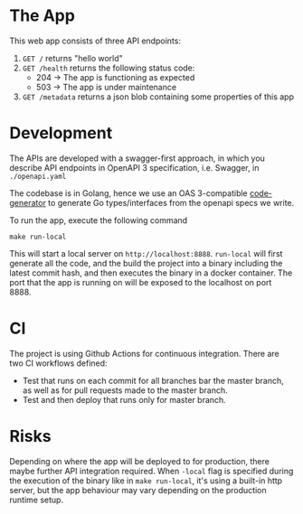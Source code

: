 # The App

This web app consists of three API endpoints:

1. `GET /` returns "hello world"
2. `GET /health` returns the following status code:
   - 204 -> The app is functioning as expected
   - 503 -> The app is under maintenance
3. `GET /metadata` returns a json blob containing some properties of this app


# Development
The APIs are developed with a swagger-first approach, in which you describe API endpoints in OpenAPI 3 specification, i.e. Swagger, in `./openapi.yaml`

The codebase is in Golang, hence we use an OAS 3-compatible [code-generator](https://github.com/deepmap/oapi-codegen) to generate Go types/interfaces from the openapi specs we write.

To run the app, execute the following command 
```
make run-local
```
This will start a local server on `http://localhost:8888`. `run-local` will first generate all the code, and the build the project into a binary including the latest commit hash, and then executes the binary in a docker container. The port that the app is running on will be exposed to the localhost on port 8888.

# CI
The project is using Github Actions for continuous integration. There are two CI workflows defined:

- Test that runs on each commit for all branches bar the master branch, as well as for pull requests made to the master branch.
- Test and then deploy that runs only for master branch.

# Risks
Depending on where the app will be deployed to for production, there maybe further API integration required. When `-local` flag is specified during the execution of the binary like in `make run-local`, it's using a built-in http server, but the app behaviour may vary depending on the production runtime setup.